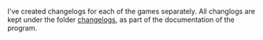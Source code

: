 I've created changelogs for each of the games separately. All changlogs are kept under the folder [changelogs](https://github.com/osso73/classic_games/tree/main/docs/changelogs), as part of the documentation of the program.
